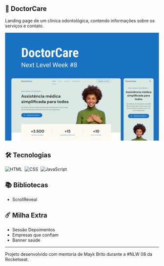 <br>

## 🚀 DoctorCare

Landing page de um clínica odontológica, contendo informações sobre os serviços e contato.

<img alt="DoctorCare" src=".github/preview.png">



## 🛠 Tecnologias

![HTML](https://img.shields.io/badge/-HTML-05122A?style=flat&logo=HTML5)&nbsp;
![CSS](https://img.shields.io/badge/-CSS-05122A?style=flat&logo=CSS3&logoColor=1572B6)&nbsp;
![JavaScript](https://img.shields.io/badge/JavaScript-F7DF1E?style=flat&logo=Javascript)&nbsp;



## 📚 Bibliotecas

- ScrollReveal



## ☄️ Milha Extra

- Sessão Depoimentos
- Empresas que confiam
- Banner saúde


---
Projeto desenvolvido com mentoria de Mayk Brito durante a #NLW 08 da Rocketseat.